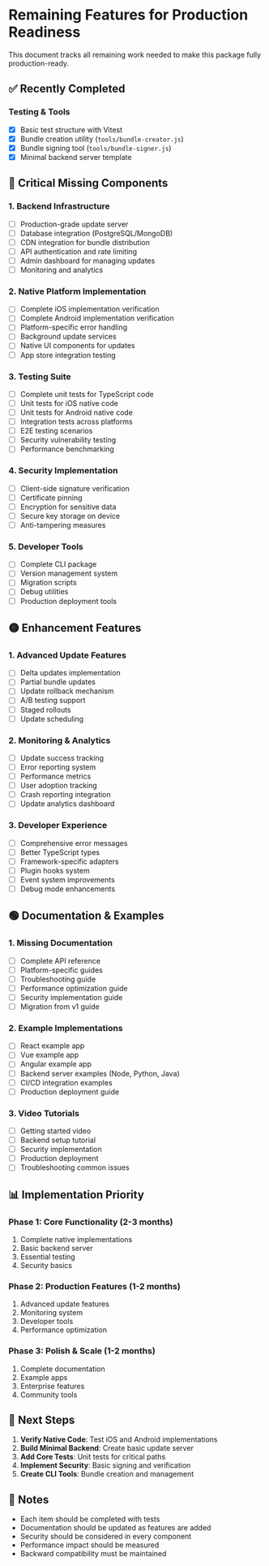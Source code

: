 # Remaining Features for Production Readiness

This document tracks all remaining work needed to make this package fully production-ready.

## ✅ Recently Completed

### Testing & Tools
- [x] Basic test structure with Vitest
- [x] Bundle creation utility (`tools/bundle-creator.js`)
- [x] Bundle signing tool (`tools/bundle-signer.js`)
- [x] Minimal backend server template

## 🔴 Critical Missing Components

### 1. Backend Infrastructure
- [ ] Production-grade update server
- [ ] Database integration (PostgreSQL/MongoDB)
- [ ] CDN integration for bundle distribution
- [ ] API authentication and rate limiting
- [ ] Admin dashboard for managing updates
- [ ] Monitoring and analytics

### 2. Native Platform Implementation
- [ ] Complete iOS implementation verification
- [ ] Complete Android implementation verification
- [ ] Platform-specific error handling
- [ ] Background update services
- [ ] Native UI components for updates
- [ ] App store integration testing

### 3. Testing Suite
- [ ] Complete unit tests for TypeScript code
- [ ] Unit tests for iOS native code
- [ ] Unit tests for Android native code
- [ ] Integration tests across platforms
- [ ] E2E testing scenarios
- [ ] Security vulnerability testing
- [ ] Performance benchmarking

### 4. Security Implementation
- [ ] Client-side signature verification
- [ ] Certificate pinning
- [ ] Encryption for sensitive data
- [ ] Secure key storage on device
- [ ] Anti-tampering measures

### 5. Developer Tools
- [ ] Complete CLI package
- [ ] Version management system
- [ ] Migration scripts
- [ ] Debug utilities
- [ ] Production deployment tools

## 🟡 Enhancement Features

### 1. Advanced Update Features
- [ ] Delta updates implementation
- [ ] Partial bundle updates
- [ ] Update rollback mechanism
- [ ] A/B testing support
- [ ] Staged rollouts
- [ ] Update scheduling

### 2. Monitoring & Analytics
- [ ] Update success tracking
- [ ] Error reporting system
- [ ] Performance metrics
- [ ] User adoption tracking
- [ ] Crash reporting integration
- [ ] Update analytics dashboard

### 3. Developer Experience
- [ ] Comprehensive error messages
- [ ] Better TypeScript types
- [ ] Framework-specific adapters
- [ ] Plugin hooks system
- [ ] Event system improvements
- [ ] Debug mode enhancements

## 🟢 Documentation & Examples

### 1. Missing Documentation
- [ ] Complete API reference
- [ ] Platform-specific guides
- [ ] Troubleshooting guide
- [ ] Performance optimization guide
- [ ] Security implementation guide
- [ ] Migration from v1 guide

### 2. Example Implementations
- [ ] React example app
- [ ] Vue example app
- [ ] Angular example app
- [ ] Backend server examples (Node, Python, Java)
- [ ] CI/CD integration examples
- [ ] Production deployment guide

### 3. Video Tutorials
- [ ] Getting started video
- [ ] Backend setup tutorial
- [ ] Security implementation
- [ ] Production deployment
- [ ] Troubleshooting common issues

## 📊 Implementation Priority

### Phase 1: Core Functionality (2-3 months)
1. Complete native implementations
2. Basic backend server
3. Essential testing
4. Security basics

### Phase 2: Production Features (1-2 months)
1. Advanced update features
2. Monitoring system
3. Developer tools
4. Performance optimization

### Phase 3: Polish & Scale (1-2 months)
1. Complete documentation
2. Example apps
3. Enterprise features
4. Community tools

## 🎯 Next Steps

1. **Verify Native Code**: Test iOS and Android implementations
2. **Build Minimal Backend**: Create basic update server
3. **Add Core Tests**: Unit tests for critical paths
4. **Implement Security**: Basic signing and verification
5. **Create CLI Tools**: Bundle creation and management

## 📝 Notes

- Each item should be completed with tests
- Documentation should be updated as features are added
- Security should be considered in every component
- Performance impact should be measured
- Backward compatibility must be maintained